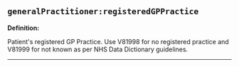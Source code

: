 ## `generalPractitioner:registeredGPPractice`

<b>Definition:</b>

Patient's registered GP Practice. Use V81998 for no registered practice and V81999 for not known as per NHS Data Dictionary guidelines.

---